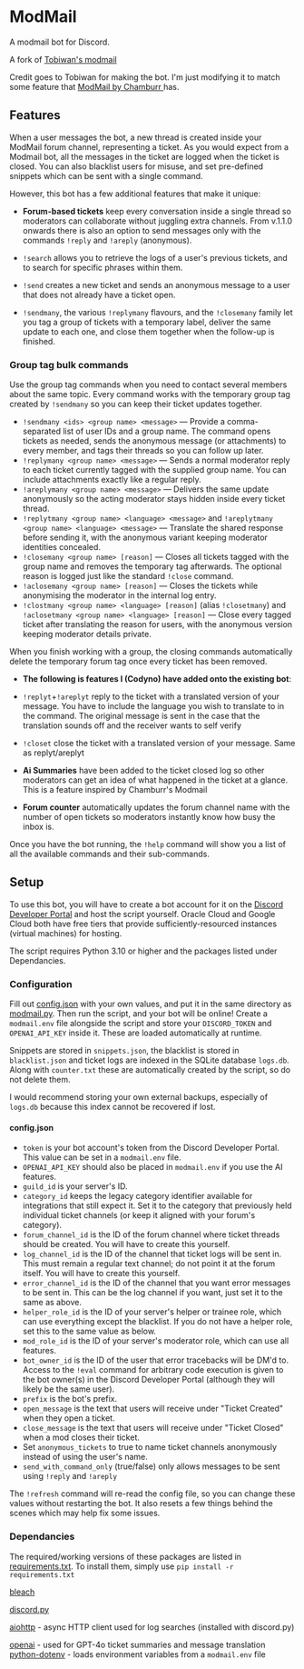 
# ModMail
A modmail bot for Discord.

A fork of [Tobiwan's modmail](https://github.com/TobiWan54/ModMail)

Credit goes to Tobiwan for making the bot. I'm just modifying it to match some feature that [ModMail by Chamburr ](https://github.com/chamburr/modmail) has.

## Features
When a user messages the bot, a new thread is created inside your ModMail forum channel, representing a ticket. As you would expect from a Modmail bot,
all the messages in the ticket are logged when the ticket is closed. You can also blacklist users for misuse, and set pre-defined snippets which can
be sent with a single command.

However, this bot has a few additional features that make it unique:

- **Forum-based tickets** keep every conversation inside a single thread so moderators can collaborate without juggling extra channels.
From v.1.1.0 onwards there is also an option to send messages only with the commands `!reply` and `!areply` (anonymous).

- `!search` allows you to retrieve the logs of a user's previous tickets, and to search for specific phrases within them.

- `!send` creates a new ticket and sends an anonymous message to a user that does not already have a ticket open.

- `!sendmany`, the various `!replymany` flavours, and the `!closemany` family let you tag a group of tickets with a temporary label, deliver the same update to each one, and close them together when the follow-up is finished.

### Group tag bulk commands

Use the group tag commands when you need to contact several members about the same topic. Every command works with the temporary group tag created by `!sendmany` so you can keep their ticket updates together.

- `!sendmany <ids> <group name> <message>` — Provide a comma-separated list of user IDs and a group name. The command opens tickets as needed, sends the anonymous message (or attachments) to every member, and tags their threads so you can follow up later.
- `!replymany <group name> <message>` — Sends a normal moderator reply to each ticket currently tagged with the supplied group name. You can include attachments exactly like a regular reply.
- `!areplymany <group name> <message>` — Delivers the same update anonymously so the acting moderator stays hidden inside every ticket thread.
- `!replytmany <group name> <language> <message>` and `!areplytmany <group name> <language> <message>` — Translate the shared response before sending it, with the anonymous variant keeping moderator identities concealed.
- `!closemany <group name> [reason]` — Closes all tickets tagged with the group name and removes the temporary tag afterwards. The optional reason is logged just like the standard `!close` command.
- `!aclosemany <group name> [reason]` — Closes the tickets while anonymising the moderator in the internal log entry.
- `!clostmany <group name> <language> [reason]` (alias `!closetmany`) and `!aclosetmany <group name> <language> [reason]` — Close every tagged ticket after translating the reason for users, with the anonymous version keeping moderator details private.

When you finish working with a group, the closing commands automatically delete the temporary forum tag once every ticket has been removed.

- **The following is features I (Codyno) have added onto the existing bot**:

- `!replyt`+`!areplyt` reply to the ticket with a translated version of your message. You have to include the language you wish to translate to in the command. The original message is sent
in the case that the translation sounds off and the receiver wants to self verify
 
- `!closet` close the ticket with a translated version of your message. Same as replyt/areplyt

- **Ai Summaries** have been added to the ticket closed log so other moderators can get an idea of what happened in the ticket at a glance. This is a feature inspired by Chamburr's Modmail

- **Forum counter** automatically updates the forum channel name with the number of open tickets so moderators instantly know how busy the inbox is.

Once you have the bot running, the `!help` command will show you a list of all the available commands and their sub-commands.

## Setup

To use this bot, you will have to create a bot account for it on the [Discord Developer Portal](https://discord.com/developers)
and host the script yourself. Oracle Cloud and Google Cloud both have free tiers that provide sufficiently-resourced instances 
(virtual machines) for hosting.

The script requires Python 3.10 or higher and the packages listed under Dependancies.

### Configuration
Fill out [config.json](templates/config.json) with your own values, and put it in the same
directory as [modmail.py](modmail.py). Then run the script, and your bot will be online!
Create a `modmail.env` file alongside the script and store your `DISCORD_TOKEN` and
`OPENAI_API_KEY` inside it. These are loaded automatically at runtime.

Snippets are stored in `snippets.json`, the blacklist is stored in `blacklist.json` and ticket logs are indexed in the SQLite database `logs.db`.
Along with `counter.txt` these are automatically created by the script, so do not delete them.

I would recommend storing your own external backups, especially of `logs.db` because this index cannot be recovered if lost.

#### config.json

- `token` is your bot account's token from the Discord Developer Portal. This value can be set in a `modmail.env` file.
- `OPENAI_API_KEY` should also be placed in `modmail.env` if you use the AI features.
- `guild_id` is your server's ID.
- `category_id` keeps the legacy category identifier available for integrations that still expect it. Set it to the category that previously held individual ticket channels (or keep it aligned with your forum's category).
- `forum_channel_id` is the ID of the forum channel where ticket threads should be created. You will have to create this yourself.
- `log_channel_id` is the ID of the channel that ticket logs will be sent in.
This must remain a regular text channel; do not point it at the forum itself.
You will have to create this yourself.
- `error_channel_id` is the ID of the channel that you want error messages to be sent in.
This can be the log channel if you want, just set it to the same as above.
- `helper_role_id` is the ID of your server's helper or trainee role, which can use everything except the blacklist.
If you do not have a helper role, set this to the same value as below.
- `mod_role_id` is the ID of your server's moderator role, which can use all features.
- `bot_owner_id` is the ID of the user that error tracebacks will be DM'd to. Access to the `!eval` command for arbitrary code execution 
is given to the bot owner(s) in the Discord Developer Portal (although they will likely be the same user).
- `prefix` is the bot's prefix.
- `open_message` is the text that users will receive under "Ticket Created" when they open a ticket.
- `close_message` is the text that users will receive under "Ticket Closed" when a mod closes their ticket.
- Set `anonymous_tickets` to true to name ticket channels anonymously instead of using the user's name.
- `send_with_command_only` (true/false) only allows messages to be sent using `!reply` and `!areply`

The `!refresh` command will re-read the config file, so you can change these values without restarting the bot.
It also resets a few things behind the scenes which may help fix some issues.

### Dependancies

The required/working versions of these packages are listed in [requirements.txt](requirements.txt). To install them, simply use `pip install -r requirements.txt`

[bleach](https://github.com/mozilla/bleach)

[discord.py](https://github.com/Rapptz/discord.py)

[aiohttp](https://github.com/aio-libs/aiohttp) - async HTTP client used for log searches (installed with discord.py)

[openai](https://github.com/openai/openai-python) - used for GPT-4o ticket summaries and message translation
[python-dotenv](https://github.com/theskumar/python-dotenv) - loads environment variables from a `modmail.env` file
